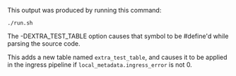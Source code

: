 This output was produced by running this command:

    ./run.sh

The -DEXTRA_TEST_TABLE option causes that symbol to be #define'd while
parsing the source code.

This adds a new table named `extra_test_table`, and causes it to be
applied in the ingress pipeline if `local_metadata.ingress_error` is
not 0.
